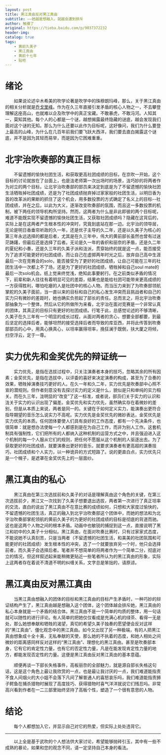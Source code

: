 ```yaml
---
layout: post
title: 黑江真由反对黑江真由
subtitle: ——她越是想融入，就越会遭到排斥
author: 触摸了
original: https://tieba.baidu.com/p/9037372232
header-img: 
catalog: true
tags:
    - 黄前久美子
    - 黑江真由
    - 黄前十七年
    - 贴吧
---
```

# 绪论

&emsp;&emsp;如果说论述伞木希美的吹学论著是吹学中的珠穆朗玛峰，那么，关于黑江真由的相关分析就是[乔戈里峰](https://baike.baidu.com/item/%E4%B9%94%E6%88%88%E9%87%8C%E5%B3%B0)。作为在久三年直接引发矛盾的核心人物之一，不去攀登理解这座高山，也就难以企及吹学中的真正宝藏。不敢暴虎，不敢冯河。人知其一，莫知其他。每个人的心都是一个谜，越想揭露最终隐藏的谜底，越会发现我们面对这个谜的无知。那么为什么还要以此作为目标呢，这好像问，我们为什么要登上最高的山峰，为什么在几百年前我们要飞跃大西洋，我们要去直白揭露这个谜底，并不是因为其轻而易举，而是因为它困难重重。

# 北宇治吹奏部的真正目标

&emsp;&emsp;不留遗憾的愉快社团生活，和获取更高社团成绩的目标，在京吹一开始，这个目标的讨论就放在了台面上，也是泷老师第一次出场时的场景，泷巧妙的将两者作为对立的两个目标，让北宇治吹奏部的部员来决定到底是为了不留遗憾的愉快社团生活牺牲掉社团成绩，还是为了社团成绩抛弃掉过家家般的社团生活，以明日香为首的改革派的果断的抓住了这个机会，用多数投票的方式确定了名义上的目标--社团成绩，并在之后，以此为大义，逐渐改变吹奏部的氛围，而且这一多数投票的机制，被下两任的领导机构所坚持。然而，这两者为什么是非此即彼的两个目标呢，难道不能既实现不留遗憾的愉快社团生活，又获取社团成绩吗？隐藏在这背后的，实际上是在这两者产生根本性的冲突时，究竟到底站在那一边。北宇治的领导层，无论是明日香垂帘听政的久一年，还是优子主导的久二年，还是以久美子为核心的第三年永远选择的都是后者，尤其是在久三年中，伟大的黄前部长虽然也曾有过迷茫踌躇，但最后还是选择了后者。无论是久一年的香织和丽奈的矛盾，还是久二年的夏纪和小奏，还是久三年的久美子派和泷派，贯穿始终的就是这一点，能否接受为了追求可能更好的社团成绩，而让自己在虚掷两年时光之后，放弃自己高中生涯最后一次在竞赛会的solo，能否接受为了更好的社团成绩，让自己可能在三年的社团生活中一次都上不了场，还是为了更好的社团成绩，牺牲掉和自己soul mate的最后一次solo机会。纸上觉来终觉浅，绝知此事要躬行。在之前类似矛盾的情况下，前辈和新人往往有着明显可见的差距，结果也是能给社团可能带来更高成绩的一方获得胜利，哪怕吃瘪的人是社团中的核心人物。而当压力来到了为吹奏部领航掌舵的久美子面前，当一直以来的目标和自己的私心发生冲突而且挑战者和自己的实力只有微妙的差距时，她也确实负担起了部长的责任。总而言之，将北宇治吹奏部抽象为一个整体，然后从它的所做所为来看，北宇治在面对竞赛是一个非常认真的团体，其真正的目标只有更好的社团成绩。行笔于此，总感觉论述的不够清晰，久美子在久三年有一个明显的成长过程，从面对两者的贪心，想要全部都要，到最后坚定的选择后者，能够坦然的接受选择后者而导致的库亚西，并将此传答到吹奏部部员的心中，用真心换真心，以坦率赢得坦率，挽狂澜于既倒，扶大厦之将倾，扫空浮云，定于一尊。

# 实力优先和金奖优先的辩证统一

&emsp;&emsp;实力优先，是指在选拔过程中，只关注演奏者本身的技巧，忽略其余的所有因素；金奖优先，是指在选拔中，以评委的喜好来决定演奏的构成，甚至为了合奏的效果，牺牲掉演奏技巧更好的人。在久一年和久二年，实力优先是吹奏部中心照不宣的潜规则。但作者刻意没有去探讨实力的定义是什么，貌似是只和单纯的实力相关。而在久三年，泷明显的“改变”了这一标准，或者说，部员们关于实力的认识和泷关于实力的认识出现了偏差。金奖优先和实力优先，虽然确实存在着微妙的差别，但是从本质上来说，两者是同一的。关键在于如何定义实力，能演奏出更符合指导期望的音乐怎么说实力不高呢。实力优先是金奖优先的微妙表达，金奖优先是实力优先的本质。任何团体要使人们具有良好的工作态度，都有一个先决条件，也很简单：就是想办法使每一个人都感到是在为自己工作，而非为别人工作。这套机制具有强制性，它们把所有的人都纳入这种机制的运营方式之中，并且强迫进入这个机制的每一个人服从它们的规则，把任何不愿服从这个机制的人驱逐出去。为了获取更好的社团成绩，就要演奏出更好的音乐，就要求演奏者有更高超的演奏技巧，社团成绩和个人实力，以一种诡异的方式短路了。说的更直白点，实力优先只是一个幌子，是遮罩在金奖优先上的一层面纱。

# 黑江真由的私心

&emsp;&emsp;黑江真由在第三次选拔前和久美子的对话是理解真由这个角色的关键，在第三次选拔前夕，黑江又一次找到了久美子想要退出选拔，两者第一次进行了真正坦率的交流，直白的说出了黑江真由不在意比赛的成绩如何，只想和大家度过愉快的，不留遗憾的社团生活，真正的融入到北宇治吹奏部这个团体中，而她的想法和为北宇治吹奏部掌舵领航的黄前久美子的为更好的社团成绩的目标是彻底的背道而驰。这也是这两个人物之间的根本矛盾。动画中也敏锐的捕捉到这一点，直接说明了黑江和初中的久美子十分相似。黑江真由，在面对吹奏比赛时，只有过家家式态度，不能说她不认真刻苦，只是当两者（不留遗憾的社团生活，和美美的社团氛围和可能更好的社团成绩）发生根本性的冲突，选了一个就要放弃另一个时，他只会选择前者，而久美子会选择后者。笔者并不想简单的将两者作为一个简单二分，彻底对立的情况，但这样叙述起来能稍微更贴近一些笔者所认为的黑江真由的形象，实际上这两者存在着说不清道不明的纠缠关系，文字总是笨拙的，请原谅。

# 黑江真由反对黑江真由

&emsp;&emsp;当黑江真由想融入的团体的目标和黑江真由的目标产生矛盾时，一种巧妙的辩证结构产生了，黑江真由越是想融入这个团体，这个团体越会排斥她，黑江真由的私心本身就是一个矛盾的结合体。黑江真由不是一个简单的均质的整体，用一句话就可以随性的进行评论。有人简单的把她仅仅看成是充满心机的绿茶、看得一无是处，那么她想奉献和牺牲的渴望，真切的希望久美子独奏的愿望便会反对这祥的“黑江真由”、僵化观念中的黑江真由。如今又出现了另一种极端，有的人把黑江真由想象成十全十美，无私奉献的天使，那么她的不执着的态度，和她人相处之间微妙的距离感同样反对这样的“黑江真由”、理想化的黑江真由。甚至是吹奏部本身，它有它的肯定性力量，也有它的否定性力量，凡是在能发现肯定性力量的地方，都能发现否定性的力量。这便是黑江真由反对黑江真由的基本意蕴。

&emsp;&emsp;顺便再谈一下部长失格事件，高板丽奈的全部魅力，就是源自部长失格这句话，这是这个角色上最让我欣赏的一点，也是最让我讨厌的一点，我们难道能指责不食人间烟火的大小姐不会落下凡间了解普通人的喜怒哀乐吗，我们难道能指责狮子鳄鱼在捕杀猎物时展现了高度技巧、获得猎物时喜气洋洋就说它们残忍吗。非常高兴看到作者在一二三部里始终坚持了高板个性，塑造了一个很有意思的人物。

# 结论

&emsp;&emsp;每个人都想加入它，并显示自己对它的热爱，但实际上处处违背它。

* * *

&emsp;&emsp;以上全是基于武吹的个人想法供大家讨论，希望能够抛砖引玉，其中有一些不成熟的暴论，如果和您的观念不同，请一定坚持自己本身的看法。
